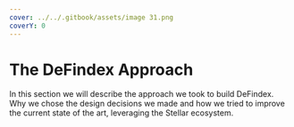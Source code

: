 ```yaml
---
cover: ../../.gitbook/assets/image 31.png
coverY: 0
---
```


# The DeFindex Approach

In this section we will describe the approach we took to build DeFindex. Why we chose the design decisions we made and how we tried to improve the current state of the art, leveraging the Stellar ecosystem.
